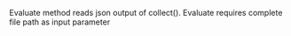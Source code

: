 Evaluate method reads json output of collect(). Evaluate requires complete file path as input parameter
